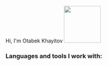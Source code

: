 Hi, I'm Otabek Khayitov <img src="https://media3.giphy.com/media/gM5qFksULw54NMWyry/giphy.gif?cid=ecf05e47327jko09vg6mo1lbfu5y5g4h5lmoki1w1213p3eq&ep=v1_stickers_search&rid=giphy.gif&ct=s" height="100px">
### Languages and tools I work with:  



